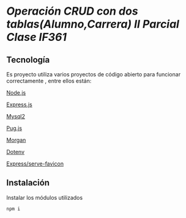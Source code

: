 # _Operación CRUD con dos tablas(Alumno,Carrera) II Parcial Clase IF361_
## Tecnología
Es proyecto utiliza varios proyectos de código abierto para funcionar correctamente
, entre ellos están:

[Node.js ](https://nodejs.org/es/)

[Express.js ](https://expressjs.com/)

[Mysql2 ](https://github.com/sidorares/node-mysql2.git)

[Pug.js ](https://pugjs.org/)

[Morgan ](https://github.com/expressjs/morgan.git)

[Dotenv](https://github.com/motdotla/dotenv.git)

[Express/serve-favicon](https://github.com/expressjs/serve-favicon.git)


## Instalación

Instalar los módulos utilizados
```sh
npm i
```


